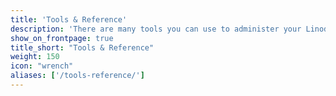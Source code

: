 ```yaml
---
title: 'Tools & Reference'
description: 'There are many tools you can use to administer your Linode or Linode services, like Block Storage. These guides will help you with commonly used tools.'
show_on_frontpage: true
title_short: "Tools & Reference"
weight: 150
icon: "wrench"
aliases: ['/tools-reference/']
---
```


